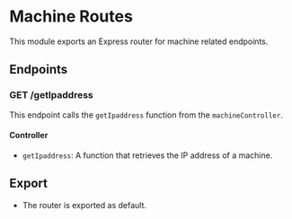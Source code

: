 # Machine Routes

This module exports an Express router for machine related endpoints.

## Endpoints

### GET /getIpaddress

This endpoint calls the `getIpaddress` function from the `machineController`.

#### Controller

- `getIpaddress`: A function that retrieves the IP address of a machine.

## Export

- The router is exported as default.
